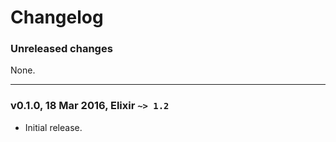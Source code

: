 Changelog
=========

### Unreleased changes

None.

---

### v0.1.0, 18 Mar 2016, Elixir `~> 1.2`

* Initial release.
